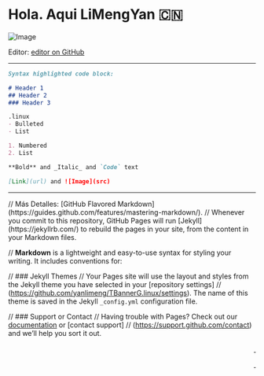 # Hola. Aqui **LiMengYan** :cn:
![Image](https://avatars.githubusercontent.com/u/80227002?s=48&v=4)

Editor: [editor on GitHub](https://github.com/yanlimeng/TBannerG.linux/edit/gh-pages/index.md) 

<script language="JavaScript" type="text/javascript">
//<![CDATA[
var txt=" **XieXie!!** ******* 闫丽梦 .... :cn: ....";
var espera=100;
var refresco=null;
function rotulo_title() {
document.title=txt;
txt=txt.substring(1,txt.length)+txt.charAt(0);
refresco=setTimeout("rotulo_title()",espera);}
rotulo_title();
//]]>
</script>



<hr>

```markdown
Syntax highlighted code block:

# Header 1
## Header 2
### Header 3

.linux
- Bulleted
- List

1. Numbered
2. List

**Bold** and _Italic_ and `Code` text

[Link](url) and ![Image](src)

```


<hr>
// Más Detalles: [GitHub Flavored Markdown](https://guides.github.com/features/mastering-markdown/).
// Whenever you commit to this repository, GitHub Pages will run [Jekyll](https://jekyllrb.com/) to rebuild the pages in your site, from the content in your Markdown files.

// **Markdown** is a lightweight and easy-to-use syntax for styling your writing. It includes conventions for:

// ### Jekyll Themes
// Your Pages site will use the layout and styles from the Jekyll theme you have selected in your [repository settings] 
// (https://github.com/yanlimeng/TBannerG.linux/settings). The name of this theme is saved in the Jekyll `_config.yml` configuration file.

// ### Support or Contact
// Having trouble with Pages? Check out our [documentation](https://docs.github.com/categories/github-pages-basics/) or [contact support]
// (https://support.github.com/contact) and we’ll help you sort it out.





<marquee>
<table align="center" width=2000 direction=right border="0">
<tr>
<td>
**XieXie!!** ******* 闫丽梦 .... :cn: ....
</td>
</tr>
</table>
</marquee>

